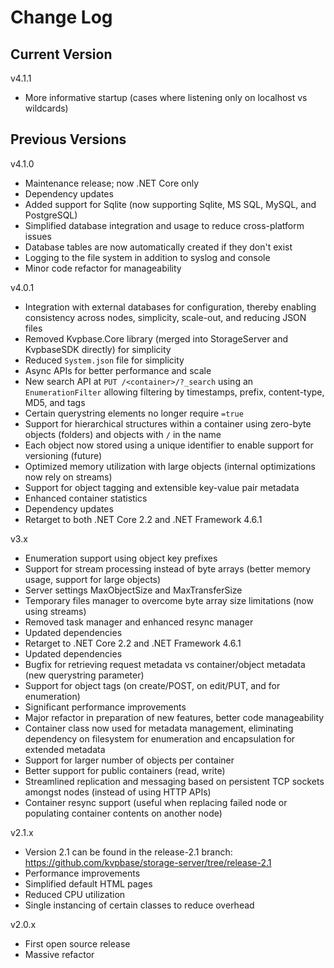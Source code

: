# Change Log

## Current Version

v4.1.1

- More informative startup (cases where listening only on localhost vs wildcards)

## Previous Versions

v4.1.0

- Maintenance release; now .NET Core only
- Dependency updates
- Added support for Sqlite (now supporting Sqlite, MS SQL, MySQL, and PostgreSQL)
- Simplified database integration and usage to reduce cross-platform issues
- Database tables are now automatically created if they don't exist
- Logging to the file system in addition to syslog and console
- Minor code refactor for manageability 
 
v4.0.1

- Integration with external databases for configuration, thereby enabling consistency across nodes, simplicity, scale-out, and reducing JSON files
- Removed Kvpbase.Core library (merged into StorageServer and KvpbaseSDK directly) for simplicity
- Reduced ```System.json``` file for simplicity
- Async APIs for better performance and scale
- New search API at ```PUT /<container>/?_search``` using an ```EnumerationFilter``` allowing filtering by timestamps, prefix, content-type, MD5, and tags
- Certain querystring elements no longer require ```=true```
- Support for hierarchical structures within a container using zero-byte objects (folders) and objects with ```/``` in the name
- Each object now stored using a unique identifier to enable support for versioning (future)
- Optimized memory utilization with large objects (internal optimizations now rely on streams)
- Support for object tagging and extensible key-value pair metadata 
- Enhanced container statistics
- Dependency updates
- Retarget to both .NET Core 2.2 and .NET Framework 4.6.1

v3.x

- Enumeration support using object key prefixes
- Support for stream processing instead of byte arrays (better memory usage, support for large objects)
- Server settings MaxObjectSize and MaxTransferSize
- Temporary files manager to overcome byte array size limitations (now using streams)
- Removed task manager and enhanced resync manager
- Updated dependencies
- Retarget to .NET Core 2.2 and .NET Framework 4.6.1
- Updated dependencies
- Bugfix for retrieving request metadata vs container/object metadata (new querystring parameter)
- Support for object tags (on create/POST, on edit/PUT, and for enumeration)
- Significant performance improvements
- Major refactor in preparation of new features, better code manageability
- Container class now used for metadata management, eliminating dependency on filesystem for enumeration and encapsulation for extended metadata
- Support for larger number of objects per container
- Better support for public containers (read, write)
- Streamlined replication and messaging based on persistent TCP sockets amongst nodes (instead of using HTTP APIs)
- Container resync support (useful when replacing failed node or populating container contents on another node)

v2.1.x

- Version 2.1 can be found in the release-2.1 branch: https://github.com/kvpbase/storage-server/tree/release-2.1
- Performance improvements
- Simplified default HTML pages
- Reduced CPU utilization
- Single instancing of certain classes to reduce overhead

v2.0.x

- First open source release
- Massive refactor
